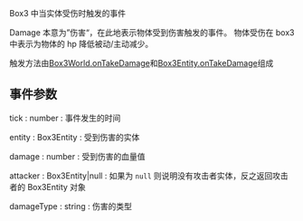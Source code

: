 Box3 中当实体受伤时触发的事件

Damage 本意为”伤害“，在此地表示物体受到伤害触发的事件。
物体受伤在 box3 中表示为物体的 <property>hp</property> 降低被动/主动减少。

触发方法由[Box3World.onTakeDamage]()和[Box3Entity.onTakeDamage]()组成

## 事件参数

<property>tick</property> : <def>number</def>
: 事件发生的时间

<property>entity</property> : <def>Box3Entity</def>
: 受到伤害的实体

<property>damage</property> : <def>number</def>
: 受到伤害的血量值

<property>attacker</property> : <def>Box3Entity</def>|<def>null</def>
: 如果为 `null` 则说明没有攻击者实体，反之返回攻击者的 <def>Box3Entity</def> 对象

<property>damageType</property> : <def>string</def>
: 伤害的类型
